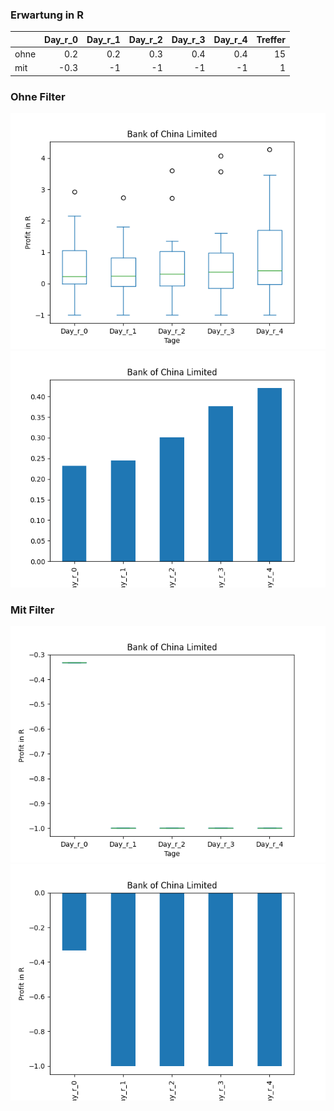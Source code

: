 ### Erwartung in R
|      |   Day_r_0 |   Day_r_1 |   Day_r_2 |   Day_r_3 |   Day_r_4 |   Treffer |
|:-----|----------:|----------:|----------:|----------:|----------:|----------:|
| ohne |       0.2 |       0.2 |       0.3 |       0.4 |       0.4 |        15 |
| mit  |      -0.3 |      -1   |      -1   |      -1   |      -1   |         1 |

### Ohne Filter
![image info](./data/BACHY_box_all.png)
![image info](./data/BACHY_median_all.png)

### Mit Filter
![image info](./data/BACHY_box_filtered.png)
![image info](./data/BACHY_median_filtered.png)